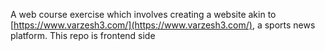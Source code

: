 A web course exercise which involves creating a website akin to [https://www.varzesh3.com/](https://www.varzesh3.com/), a sports news platform. 
This repo is frontend side
